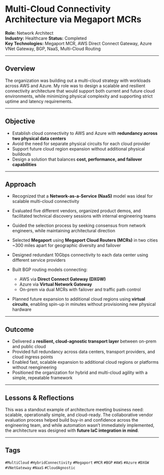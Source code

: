 # Multi-Cloud Connectivity Architecture via Megaport MCRs

**Role:** Network Architect  
**Industry:** Healthcare
**Status:** Completed  
**Key Technologies:** Megaport MCR, AWS Direct Connect Gateway, Azure VNet Gateway, BGP, NaaS, Multi-Cloud Routing

---

## Overview

The organization was building out a multi-cloud strategy with workloads across AWS and Azure. My role was to design a scalable and resilient connectivity architecture that would support both current and future cloud environments, while minimizing physical complexity and supporting strict uptime and latency requirements.

---

## Objective

- Establish cloud connectivity to AWS and Azure with **redundancy across two physical data centers**  
- Avoid the need for separate physical circuits for each cloud provider  
- Support future cloud region expansion without additional physical buildouts  
- Design a solution that balances **cost, performance, and failover capabilities**

---

## Approach

- Recognized that a **Network-as-a-Service (NaaS)** model was ideal for scalable multi-cloud connectivity  
- Evaluated five different vendors, organized product demos, and facilitated technical discovery sessions with internal engineering teams  
- Guided the selection process by seeking consensus from network engineers, while maintaining architectural direction  
- Selected **Megaport** using **Megaport Cloud Routers (MCRs)** in two cities ~300 miles apart for geographic diversity and failover

- Designed redundant 10Gbps connectivity to each data center using different service providers  
- Built BGP routing models connecting:
  - AWS via **Direct Connect Gateway (DXGW)**
  - Azure via **Virtual Network Gateway**
  - On-prem via dual MCRs with failover and traffic path control  
- Planned future expansion to additional cloud regions using **virtual circuits**, enabling spin-up in minutes without provisioning new physical hardware

---

## Outcome

- Delivered a **resilient, cloud-agnostic transport layer** between on-prem and public cloud  
- Provided full redundancy across data centers, transport providers, and cloud ingress points  
- Enabled fast, scalable expansion to additional cloud regions or platforms without reengineering  
- Positioned the organization for hybrid and multi-cloud agility with a simple, repeatable framework

---

## Lessons & Reflections

This was a standout example of architecture meeting business need: scalable, operationally simple, and cloud-ready. The collaborative vendor evaluation process helped build buy-in and confidence across the engineering team, and while automation wasn’t immediately implemented, the architecture was designed with **future IaC integration in mind**.

---

## Tags

`#MultiCloud` `#HybridConnectivity` `#Megaport` `#MCR` `#BGP` `#AWS` `#Azure` `#DXGW` `#VNetGateway` `#NaaS` `#CloudAgnostic`
